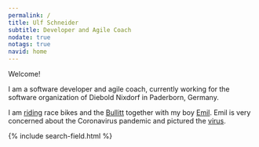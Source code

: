 ```yaml
---
permalink: /
title: Ulf Schneider
subtitle: Developer and Agile Coach
nodate: true
notags: true
navid: home
---
```

Welcome!

I am a software developer and agile coach, currently working for the software organization of Diebold Nixdorf in Paderborn, Germany. 

I am [riding](/bike/cross-the-alps/) race bikes and the [Bullitt](/emil/2016-10-02/) together with my boy [Emil](/emil/emil-is-ready-for-the-beach/). Emil is very concerned about the Coronavirus pandemic and pictured the [virus](/emil-drawing/emil-pictured-the-coronavirus/). 

<div class="mrt">
{% include search-field.html %}
</div>
